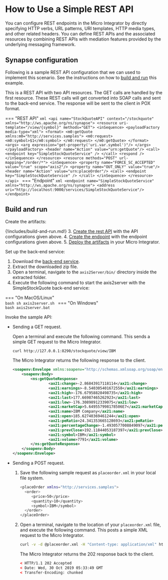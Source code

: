 # How to Use a Simple REST API

You can configure REST endpoints in the Micro Integrator by directly specifying HTTP verbs, URL patterns, URI templates, HTTP media types, and other related headers. You can define REST APIs and the associated resources by combining REST APIs with mediation features provided by the underlying messaging framework.

## Synapse configuration

Following is a sample REST API configuration that we can used to implement this scenario. See the instructions on how to [build and run](#build-and-run) this example.

This is a REST API with two API resources. The GET calls are handled by the first resource. These REST calls will get converted into SOAP calls and sent to the back-end service. The response will be sent to the client in POX format.

=== "REST API"
    ```xml
    <api name="StockQuoteAPI" context="/stockquote" xmlns="http://ws.apache.org/ns/synapse">
       <resource uri-template="/view/{symbol}" methods="GET">
          <inSequence>
             <payloadFactory media-type="xml">
             <format>
                <m0:getQuote xmlns:m0="http://services.samples">
                   <m0:request>
                      <m0:symbol>$1</m0:symbol>
                   </m0:request>
                </m0:getQuote>
             </format> 
                <args>
                <arg expression="get-property('uri.var.symbol')"/>
                </args>
             </payloadFactory>
             <header name="Action" value="urn:getQuote"/>
             <call>
                <endpoint key="SimpleStockQuoteService" />
             </call>
            <respond />
          </inSequence>
       </resource>
       <resource methods="POST" url-mapping="/order/*">
          <inSequence>
             <property name="FORCE_SC_ACCEPTED" value="true" scope="axis2"/>
             <property name="OUT_ONLY" value="true"/>
             <header name="Action" value="urn:placeOrder"/>
             <call>
                <endpoint key="SimpleStockQuoteService" />
             </call>
          </inSequence>
       </resource>
    </api>
    ```
=== "Endpoint"
    ```xml
    <endpoint name="SimpleStockQuoteService" xmlns="http://ws.apache.org/ns/synapse">
       <address uri="http://localhost:9000/services/SimpleStockQuoteService"/>
    </endpoint>
    ```
## Build and run

Create the artifacts:

{!includes/build-and-run.md!}
3. [Create the rest API]({{base_path}}/develop/creating-artifacts/creating-an-api) with the API configurations given above.
4. [Create the endpoint]({{base_path}}/develop/creating-artifacts/creating-endpoints/) with the endpoint configurations given above.
5. [Deploy the artifacts]({{base_path}}/develop/deploy-artifacts) in your Micro Integrator.

Set up the back-end service:

1. Download the [back-end service](https://github.com/wso2-docs/WSO2_EI/blob/master/Back-End-Service/axis2Server.zip).
2. Extract the downloaded zip file.
3. Open a terminal, navigate to the `axis2Server/bin/` directory inside the extracted folder.
4. Execute the following command to start the axis2server with the SimpleStockQuote back-end service:

=== "On MacOS/Linux"   
      ```bash
      sh axis2server.sh
      ```
=== "On Windows"          
      ```bash
      axis2server.bat
      ```

Invoke the sample API:

-   Sending a GET request.
   
      Open a terminal and execute the following command. This sends a simple GET request to the Micro Integrator.
        
      ```bash
      curl http://127.0.0.1:8290/stockquote/view/IBM
      ```
    
      The Micro Integrator returns the following response to the client.

      ```xml
      <soapenv:Envelope xmlns:soapenv="http://schemas.xmlsoap.org/soap/envelope/" xmlns:ns="http://services.samples" xmlns:ax21="http://services.samples/xsd">
          <soapenv:Body>
              <ns:getQuoteResponse>
                      <ax21:change>-2.86843917118114</ax21:change>
                      <ax21:earnings>-8.540305401672558</ax21:earnings>
                      <ax21:high>-176.67958828498735</ax21:high>
                      <ax21:last>177.66987465262923</ax21:last>
                      <ax21:low>-176.30898912339075</ax21:low>
                      <ax21:marketCap>5.649557998178506E7</ax21:marketCap>
                      <ax21:name>IBM Company</ax21:name>
                      <ax21:open>185.62740369461244</ax21:open>
                      <ax21:peRatio>24.341353665128693</ax21:peRatio>
                      <ax21:percentageChange>-1.4930577008849097</ax21:percentageChange>
                      <ax21:prevClose>192.11844053187397</ax21:prevClose>
                      <ax21:symbol>IBM</ax21:symbol>
                      <ax21:volume>7791</ax21:volume>
              </ns:getQuoteResponse>
          </soapenv:Body>
      </soapenv:Envelope>
      ```

-  Sending a POST request.
    1. Save the following sample request as `placeorder.xml` in your local file system. 
    
        ```bash
        <placeOrder xmlns="http://services.samples">
          <order>
             <price>50</price>
             <quantity>10</quantity>
             <symbol>IBM</symbol>
          </order>
        </placeOrder>
        ```
    
    2.  Open a terminal, navigate to the location of your `placeorder.xml` file, and execute the following command. This posts a simple XML request to the Micro Integrator.
    
        ```bash
        curl -v -d @placeorder.xml -H "Content-type: application/xml" http://127.0.0.1:8290/stockquote/order/
        ```
    
        The Micro Integrator returns the 202 response back to the client.
    
        ```xml
        < HTTP/1.1 202 Accepted
        < Date: Wed, 30 Oct 2019 05:33:49 GMT
        < Transfer-Encoding: chunked
        ```
